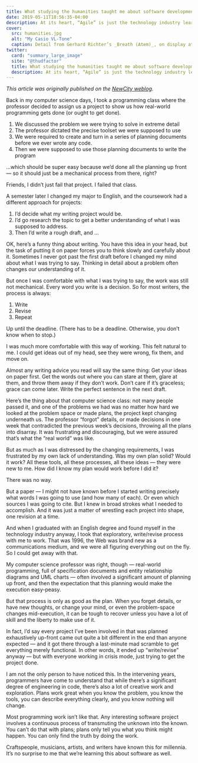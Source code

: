 ```yaml
---
title: What studying the humanities taught me about software development
date: 2019-05-11T18:56:35-04:00
description: At its heart, “Agile” is just the technology industry learning how to work like artists.
cover:
  src: humanities.jpg
  alt: "My Casio VL-Tone"
  caption: Detail from Gerhard Richter’s _Breath (Atem)_, on display at the [Milwaukee Art Museum](http://collection.mam.org/details.php?id=609)
twitter:
  card: "summary_large_image"
  site: "@thudfactor"
  title: What studying the humanities taught me about software development
  description: At its heart, “Agile” is just the technology industry learning how to work like artists.
---
```


_This article was originally published on the [NewCity weblog](https://www.insidenewcity.com/blog)._

Back in my computer science days, I took a programming class where the professor decided to assign us a project to show us how real-world programming gets done (or ought to get done).

1. We discussed the problem we were trying to solve in extreme detail
2. The professor dictated the precise toolset we were supposed to use
3. We were required to create and turn in a series of planning documents before we ever wrote any code.
4. Then we were supposed to use those planning documents to write the program

…which should be super easy because we’d done all the planning up front — so it should just be a mechanical process from there, right?

Friends, I didn’t just fail that project. I failed that class.

A semester later I changed my major to English, and the coursework had a different approach for projects:

1. I’d decide what my writing project would be.
2. I’d go research the topic to get a better understanding of what I was supposed to address.
3. Then I’d write a rough draft, and …

OK, here’s a funny thing about writing. You have this idea in your head, but the task of putting it on paper forces you to think slowly and carefully about it. Sometimes I never got past the first draft before I changed my mind about what I was trying to say. Thinking in detail about a problem often changes our understanding of it.

But once I was comfortable with what I was trying to say, the work was still not mechanical. Every word you write is a decision. So for most writers, the process is always:

1. Write
2. Revise
3. Repeat

Up until the deadline. (There has to be a deadline. Otherwise, you don’t know when to stop.)

I was much more comfortable with this way of working. This felt natural to me. I could get ideas out of my head, see they were wrong, fix them, and move on.

Almost any writing advice you read will say the same thing: Get your ideas on paper first. Get the words out where you can stare at them, glare at them, and throw them away if they don’t work. Don’t care if it’s graceless; grace can come later. Write the perfect sentence in the next draft.

Here’s the thing about that computer science class: not many people passed it, and one of the problems we had was no matter how hard we looked at the problem space or made plans, the project kept changing underneath us. The professor “forgot” details, or made decisions in one week that contradicted the previous week’s decisions, throwing all the plans into disarray. It was frustrating and discouraging, but we were assured that’s what the “real world” was like.

But as much as I was distressed by the changing requirements, I was frustrated by my own lack of understanding. Was my own plan solid? Would it work? All these tools, all these processes, all these ideas — they were new to me. How did I know my plan would work before I did it?

There was no way.

But a paper — I might not have known before I started writing precisely what words I was going to use (and how many of each). Or even which sources I was going to cite. But I knew in broad strokes what I needed to accomplish. And it was just a matter of wrestling each project into shape, one revision at a time.

And when I graduated with an English degree and found myself in the technology industry anyway, I took that exploratory, write/revise process with me to work. That was 1996, the Web was brand new as a communications medium, and we were all figuring everything out on the fly. So I could get away with that.

My computer science professor was right, though — real-world programming, full of specification documents and entity relationship diagrams and UML charts — often involved a significant amount of planning up front, and then the expectation that this planning would make the execution easy-peasy.

But that process is only as good as the plan. When you forget details, or have new thoughts, or change your mind, or even the problem-space changes mid-execution, it can be tough to recover unless you have a lot of skill and the liberty to make use of it.

In fact, I’d say every project I’ve been involved in that was planned exhaustively up-front came out quite a bit different in the end than anyone expected — and it got there through a last-minute mad scramble to get everything merely functional. In other words, it ended up “write/revise” anyway — but with everyone working in crisis mode, just trying to get the project done.

I am not the only person to have noticed this. In the intervening years, programmers have come to understand that while there’s a significant degree of engineering in code, there’s also a lot of creative work and exploration. Plans work great when you know the problem, you know the tools, you can describe everything clearly, and you know nothing will change.

Most programming work isn’t like that. Any interesting software project involves a continuous process of transmuting the unknown into the known. You can’t do that with plans; plans only tell you what you think might happen. You can only find the truth by doing the work.

Craftspeople, musicians, artists, and writers have known this for millennia. It’s no surprise to me that we’re learning this about software as well.
